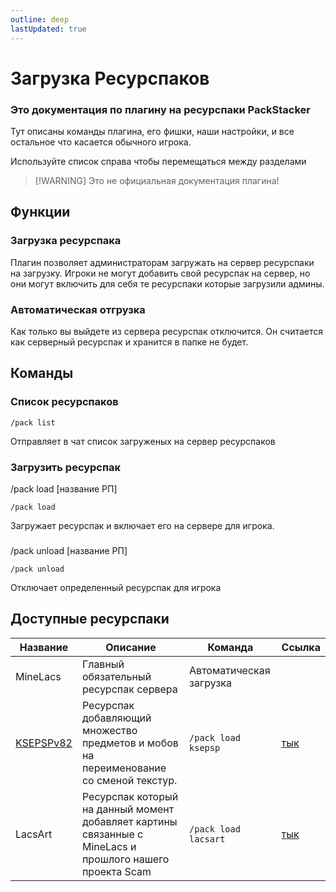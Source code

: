```yaml
---
outline: deep
lastUpdated: true
---
```


# Загрузка Ресурспаков
### Это документация по плагину на ресурспаки PackStacker
Тут описаны команды плагина, его фишки, наши настройки, и все остальное что касается обычного игрока.

Используйте список справа чтобы перемещаться между разделами
> [!WARNING] Это не официальная документация плагина!

## Функции
### Загрузка ресурспака
Плагин позволяет администраторам загружать на сервер ресурспаки на загрузку. Игроки не могут добавить свой ресурспак на сервер, но они могут включить для себя те ресурспаки которые загрузили админы.

### Автоматическая отгрузка
Как только вы выйдете из сервера ресурспак отключится. Он считается как серверный ресурспак и хранится в папке не будет.

## Команды
### Список ресурспаков
```
/pack list
```
Отправляет в чат список загруженых на сервер ресурспаков

### Загрузить ресурспак
/pack load [название РП]
```
/pack load 
```
Загружает ресурспак и включает его на сервере для игрока.

### 
/pack unload [название РП]
```
/pack unload 
```
Отключает определенный ресурспак для игрока

## Доступные ресурспаки


| Название | Описание | Команда | Ссылка |
|---|---|---|---|
| MineLacs | Главный обязательный ресурспак сервера | Автоматическая загрузка | |
| [KSEPSPv82](https://www.planetminecraft.com/texture-pack/ksepsp-v8-0/) | Ресурспак добавляющий множество предметов и мобов на переименование со сменой текстур. | `/pack load ksepsp` | [тык](https://drive.google.com/file/d/1zOkplWss9fNXjJ9LWfUR0NQ5dT_SkdFY/edit) |
| LacsArt | Ресурспак который на данный момент добавляет картины связанные с MineLacs и прошлого нашего проекта Scam | `/pack load lacsart` | [тык](https://github.com/VGSS6102/LacsArt) |